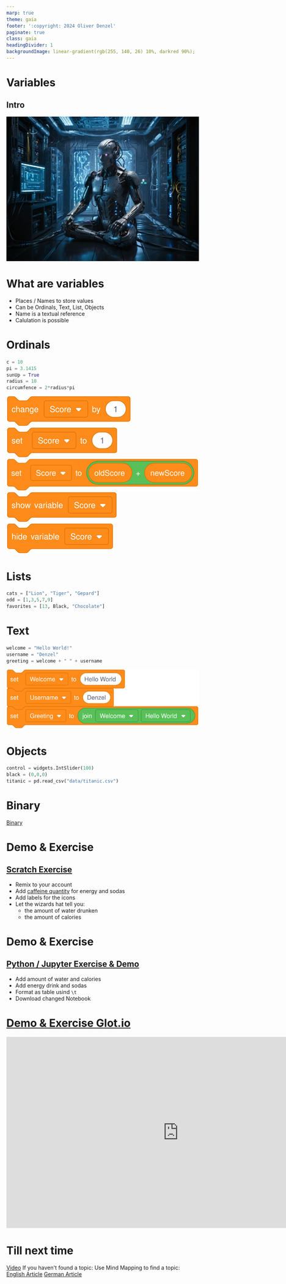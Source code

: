```yaml
---
marp: true
theme: gaia
footer: ':copyright: 2024 Oliver Denzel'
paginate: true
class: gaia
headingDivider: 1
backgroundImage: linear-gradient(rgb(255, 140, 26) 10%, darkred 90%);
---
```

<!-- _paginate: skip -->
<!-- _class: gaia lead -->
# Variables
## Intro
![bg left:40%](../img/robot6.jpg)

# What are variables

* Places / Names to store values
* Can be Ordinals, Text, List, Objects
* Name is a textual reference
* Calulation is possible

# Ordinals

```python
c = 10
pi = 3.1415
sunUp = True
radius = 10
circumfence = 2*radius*pi
```

![](../img/scratch/variables/change.svg)
![](../img/scratch/variables/set.svg)
![](../img/scratch/variables/setWithCalculation.svg)
![](../img/scratch/variables/show.svg)
![](../img/scratch/variables/hide.svg)

# Lists
```python
cats = ["Lion", "Tiger", "Gepard"]
odd = [1,3,5,7,9]
favorites = [13, Black, "Chocolate"]
```
# Text
```python
welcome = "Hello World!"
username = "Denzel"
greeting = welcome + " " + username
```
![](../img/scratch/variables/textExample.svg)
# Objects
```python
control = widgets.IntSlider(100)
black = (0,0,0)
titanic = pd.read_csv("data/titanic.csv")
```
# Binary
[Binary](https://sethideclercq.com/tools/binaryvisualiser.html)
# Demo & Exercise
## [Scratch Exercise](https://scratch.mit.edu/projects/1086026680/)

* Remix to your account
* Add [caffeine quantity](https://www.eufic.org/en/healthy-living/article/caffeine-levels-in-different-foods-and-drinks) for energy and sodas
* Add labels for the icons
* Let the wizards hat tell you: 
    * the amount of water drunken
    * the amount of calories

# Demo & Exercise
## [Python / Jupyter Exercise & Demo](https://mybinder.org/v2/gh/OliverDenzelHFU/Programming/06d20b395168c9750f7cee1e2ab70e477752a42a?urlpath=lab%2Ftree%2F3-Variables%2FVariables.ipynb)

* Add amount of water and calories
* Add energy drink and sodas
* Format as table usind `\t`
* Download changed Notebook

# [Demo & Exercise Glot.io](https://glot.io/snippets/h15viox8ry)

<iframe frameborder='0' scrolling='no' sandbox='allow-forms allow-pointer-lock allow-popups allow-same-origin allow-scripts' width="900" height="500" src="https://glot.io/snippets/h15viox8ry/embed"></iframe>

# Till next time

[Video](https://www.youtube.com/watch?v=f4KOjWS_KZs)
If you haven't found a topic:
Use Mind Mapping to find a topic:
[English Article](https://www.mindmapping.com/mind-map)
[German Article](https://www.ideenfindung.de/Mind-Mapping-Kreativitätstechnik-Brainstorming-Ideenfindung.html)
